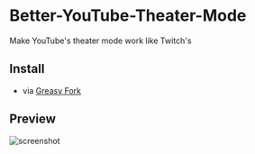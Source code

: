 # Better-YouTube-Theater-Mode
Make YouTube's theater mode work like Twitch's

## Install
- via [Greasy Fork](https://greasyfork.org/en/scripts/509230-better-youtube-theater-mode)

## Preview

![screenshot](https://raw.githubusercontent.com/NightFeather0615/Better-YouTube-Theater-Mode/main/img/screenshot.png)

